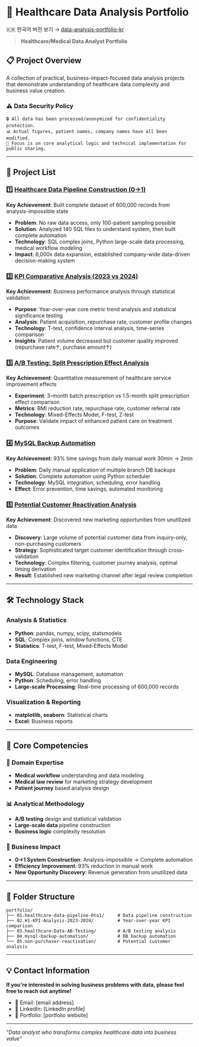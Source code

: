 # 🏥 Healthcare Data Analysis Portfolio

🇰🇷 한국어 버전 보기 → [data-analysis-portfolio-kr](https://github.com/juncho725/data-analysis-portfolio-kr)

> **Healthcare/Medical Data Analyst Portfolio**

## 📋 Project Overview

A collection of practical, business-impact-focused data analysis projects that demonstrate understanding of healthcare data complexity and business value creation.

### ⚠️ Data Security Policy
```
🔒 All data has been processed/anonymized for confidentiality protection.
📊 Actual figures, patient names, company names have all been modified.
🔧 Focus is on core analytical logic and technical implementation for public sharing.
```

---

## 🚀 Project List

### 1️⃣ [Healthcare Data Pipeline Construction (0→1)](./01.healthcare-data-pipeline-0to1/)
**Key Achievement**: Built complete dataset of 600,000 records from analysis-impossible state

- **Problem**: No raw data access, only 100-patient sampling possible
- **Solution**: Analyzed 140 SQL files to understand system, then built complete automation
- **Technology**: SQL complex joins, Python large-scale data processing, medical workflow modeling
- **Impact**: 6,000x data expansion, established company-wide data-driven decision-making system

### 2️⃣ [KPI Comparative Analysis (2023 vs 2024)](./H1-KPI-Analysis-2023-2024/)
**Key Achievement**: Business performance analysis through statistical validation

- **Purpose**: Year-over-year core metric trend analysis and statistical significance testing
- **Analysis**: Patient acquisition, repurchase rate, customer profile changes
- **Technology**: T-test, confidence interval analysis, time-series comparison
- **Insights**: Patient volume decreased but customer quality improved (repurchase rate↑, purchase amount↑)

### 3️⃣ [A/B Testing: Split Prescription Effect Analysis](./03.healthcare-Data-AB-Testing/)
**Key Achievement**: Quantitative measurement of healthcare service improvement effects

- **Experiment**: 3-month batch prescription vs 1.5-month split prescription effect comparison
- **Metrics**: BMI reduction rate, repurchase rate, customer referral rate
- **Technology**: Mixed-Effects Model, F-test, Z-test
- **Purpose**: Validate impact of enhanced patient care on treatment outcomes

### 4️⃣ [MySQL Backup Automation](./04.mysql-backup-automation/)
**Key Achievement**: 93% time savings from daily manual work 30min → 2min

- **Problem**: Daily manual application of multiple branch DB backups
- **Solution**: Complete automation using Python scheduler
- **Technology**: MySQL integration, scheduling, error handling
- **Effect**: Error prevention, time savings, automated monitoring

### 5️⃣ [Potential Customer Reactivation Analysis](./05.non-purchaser-reactivation/)
**Key Achievement**: Discovered new marketing opportunities from unutilized data

- **Discovery**: Large volume of potential customer data from inquiry-only, non-purchasing customers
- **Strategy**: Sophisticated target customer identification through cross-validation
- **Technology**: Complex filtering, customer journey analysis, optimal timing derivation
- **Result**: Established new marketing channel after legal review completion

---

## 🛠️ Technology Stack

### Analysis & Statistics
- **Python**: pandas, numpy, scipy, statsmodels
- **SQL**: Complex joins, window functions, CTE
- **Statistics**: T-test, F-test, Mixed-Effects Model

### Data Engineering
- **MySQL**: Database management, automation
- **Python**: Scheduling, error handling
- **Large-scale Processing**: Real-time processing of 600,000 records

### Visualization & Reporting
- **matplotlib, seaborn**: Statistical charts
- **Excel**: Business reports

---

## 🎯 Core Competencies

### 🏥 Domain Expertise
- **Medical workflow** understanding and data modeling
- **Medical law review** for marketing strategy development
- **Patient journey** based analysis design

### 📊 Analytical Methodology
- **A/B testing** design and statistical validation
- **Large-scale data** pipeline construction
- **Business logic** complexity resolution

### 🚀 Business Impact
- **0→1 System Construction**: Analysis-impossible → Complete automation
- **Efficiency Improvement**: 93% reduction in manual work
- **New Opportunity Discovery**: Revenue generation from unutilized data

---

## 📂 Folder Structure

```
portfolio/
├── 01.healthcare-data-pipeline-0to1/     # Data pipeline construction
├── 02.H1-KPI-Analysis-2023-2024/         # Year-over-year KPI comparison
├── 03.healthcare-Data-AB-Testing/        # A/B testing analysis  
├── 04.mysql-backup-automation/           # DB backup automation
└── 05.non-purchaser-reactivation/        # Potential customer analysis
```

---

## 💡 Contact Information

**If you're interested in solving business problems with data, please feel free to reach out anytime!**

- 📧 Email: [email address]
- 💼 LinkedIn: [LinkedIn profile]
- 📱 Portfolio: [portfolio website]

---

*"Data analyst who transforms complex healthcare data into business value"*
